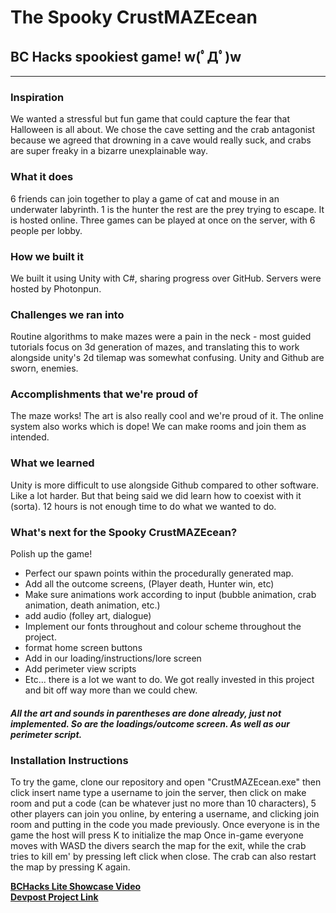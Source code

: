 # The Spooky CrustMAZEcean
## BC Hacks spookiest game! w(ﾟДﾟ)w

***

### Inspiration
We wanted a stressful but fun game that could capture the fear that Halloween is all about. We chose the cave setting and the crab antagonist because we agreed that drowning in a cave would really suck, and crabs are super freaky in a bizarre unexplainable way.

### What it does
6 friends can join together to play a game of cat and mouse in an underwater labyrinth. 1 is the hunter the rest are the prey trying to escape. It is hosted online. Three games can be played at once on the server, with 6 people per lobby.

### How we built it
We built it using Unity with C#, sharing progress over GitHub. Servers were hosted by Photonpun.

### Challenges we ran into
Routine algorithms to make mazes were a pain in the neck - most guided tutorials focus on 3d generation of mazes, and translating this to work alongside unity's 2d tilemap was somewhat confusing. Unity and Github are sworn, enemies.

### Accomplishments that we're proud of
The maze works! The art is also really cool and we're proud of it. The online system also works which is dope! We can make rooms and join them as intended.

### What we learned
Unity is more difficult to use alongside Github compared to other software. Like a lot harder. But that being said we did learn how to coexist with it (sorta). 12 hours is not enough time to do what we wanted to do.

### What's next for the Spooky CrustMAZEcean?
Polish up the game!

- Perfect our spawn points within the procedurally generated map.
- Add all the outcome screens, (Player death, Hunter win, etc)
- Make sure animations work according to input (bubble animation, crab animation, death animation, etc.)
- add audio (folley art, dialogue)
- Implement our fonts throughout and colour scheme throughout the project.
- format home screen buttons
- Add in our loading/instructions/lore screen
- Add perimeter view scripts
- Etc... there is a lot we want to do. We got really invested in this project and bit off way more than we could chew.

##### All the art and sounds in parentheses are done already, just not implemented. So are the loadings/outcome screen. As well as our perimeter script.

### Installation Instructions
To try the game, clone our repository and open "CrustMAZEcean.exe" then click insert name type a username to join the server, then click on make room and put a code (can be whatever just no more than 10 characters), 5 other players can join you online, by entering a username, and clicking join room and putting in the code you made previously. Once everyone is in the game the host will press K to initialize the map
Once in-game everyone moves with WASD the divers search the map for the exit, while the crab tries to kill em' by pressing left click when close. The crab can also restart the map by pressing K again.

**[BCHacks Lite Showcase Video](https://youtu.be/J4-2irPT1ps)**   
**[Devpost Project Link](https://devpost.com/software/the-spooky-crustmazecean)**   
